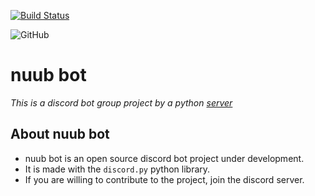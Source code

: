 [![Build Status](https://www.travis-ci.com/baneetparmar/nuub_bot.svg?branch=main)](https://www.travis-ci.com/baneetparmar/nuub_bot)

![GitHub](https://img.shields.io/github/license/baneetparmar/nuub_bot?color=green&style=flat-square)

# **nuub bot**

_This is a discord bot group project by a python [server](https://discord.gg/EHv6CWnPF4)_

## About **nuub bot**

- nuub bot is an open source discord bot project under development.
- It is made with the `discord.py` python library.
- If you are willing to contribute to the project, join the discord server.
